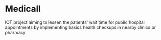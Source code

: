 # Medicall
IOT project aiming to lessen the patients' wait time for public hospital appointments by implementing basics health checkups in nearby clinics or pharmacy
